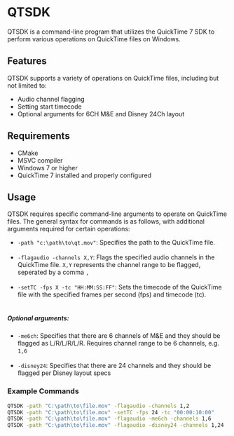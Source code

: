# QTSDK

QTSDK is a command-line program that utilizes the QuickTime 7 SDK to perform various operations on QuickTime files on Windows.

## Features

QTSDK supports a variety of operations on QuickTime files, including but not limited to:

- Audio channel flagging
- Setting start timecode
- Optional arguments for 6CH M&E and Disney 24Ch layout

## Requirements

- CMake
- MSVC compiler
- Windows 7 or higher
- QuickTime 7 installed and properly configured

## Usage

QTSDK requires specific command-line arguments to operate on QuickTime files. The general syntax for commands is as follows, with additional arguments required for certain operations:

- `-path "c:\path\to\qt.mov"`: Specifies the path to the QuickTime file.
<br><br>
- `-flagaudio -channels X,Y`: Flags the specified audio channels in the QuickTime file. `X,Y` represents the channel range to be flagged, seperated by a comma `,`
<br><br>
- `-setTC -fps X -tc "HH:MM:SS:FF"`: Sets the timecode of the QuickTime file with the specified frames per second (fps) and timecode (tc).
<br><br>

##### Optional arguments:

- `-me6ch`: Specifies that there are 6 channels of M&E and they should be flagged as L/R/L/R/L/R. Requires channel range to be 6 channels, e.g. `1,6`
<br><br>
- `-disney24`: Specifies that there are 24 channels and they should be flagged per Disney layout specs

### Example Commands

```bash
QTSDK -path "C:\path\to\file.mov" -flagaudio -channels 1,2
QTSDK -path "C:\path\to\file.mov" -setTC -fps 24 -tc "00:00:10:00"
QTSDK -path "C:\path\to\file.mov" -flagaudio -me6ch -channels 1,6
QTSDK -path "C:\path\to\file.mov" -flagaudio -disney24 -channels 1,24
```